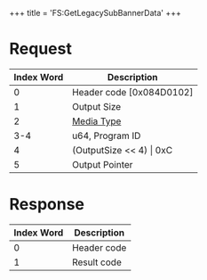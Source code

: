 +++
title = 'FS:GetLegacySubBannerData'
+++

# Request

| Index Word | Description                                            |
|------------|--------------------------------------------------------|
| 0          | Header code \[0x084D0102\]                             |
| 1          | Output Size                                            |
| 2          | [Media Type](Filesystem_services#mediatype "wikilink") |
| 3-4        | u64, Program ID                                        |
| 4          | (OutputSize \<\< 4) \| 0xC                             |
| 5          | Output Pointer                                         |

# Response

| Index Word | Description |
|------------|-------------|
| 0          | Header code |
| 1          | Result code |
